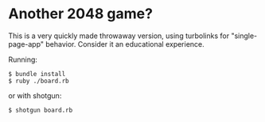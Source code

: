 # Another 2048 game?

This is a very quickly made throwaway version, using turbolinks for "single-page-app" behavior. Consider it an educational experience.

Running:

```
$ bundle install
$ ruby ./board.rb
```

or with shotgun:

```
$ shotgun board.rb
```
